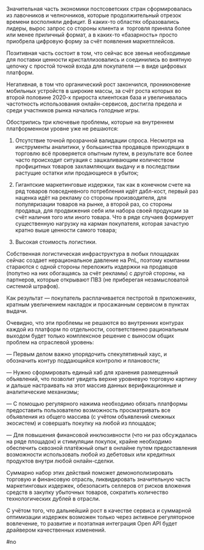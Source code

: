 Значительная часть экономики постсоветских стран сформировалась из лавочников и челночников, которые продолжительный отрезок времени восполняли дефицит. В каких-то областях образовались лидеры, вырос запрос со стороны клиента и  торговля приняла более или менее приличный формат, а в каких-то «базарность» просто приобрела цифровую форму за счёт появления маркетплейсов.

Позитивная часть состоит в том, что сейчас все звенья необходимые для поставки ценности кристаллизовались и соединились во внятную цепочку с простой точкой входа для покупателя — в виде цифровых платформ.

Негативная, в том что органический рост закончился, проникновение мобильных устройств в широкие массы, за счёт роста которых во второй половине 2020-х прироста клиентская база и увеличивалась частотность использования онлайн-сервисов, достигла предела и среди участников рынка начались голодные игры.

Обострились три ключевые проблемы, которые на внутреннем платформенном уровне уже не решаются:

1. Отсутствие точной прозрачной валидации спроса. Несмотря на инструменты аналитики, у большинства продавцов приходящих в торговлю всё проверяется опытным путем, в результате все более часто происходит ситуация с зашкаливающим количеством профицитных товаров захламляющих выдачу и в последствии растущие остатки или продающиеся в убыток; 

2. Гигантские маркетинговые издержки, так как в конечном счете на ряд товаров повседневного потребления идёт дабл-кост, первый раз наценка идёт на рекламу со стороны производителя, для популяризации товаров на рынке, а второй раз, со стороны продавца, для продвижения себя или набора своей продукции за счёт наличия того или иного товара. Что в ряде случаев формирует существенную нагрузку на карман покупателя, которая зачастую кратно выше ценности самого товара;

3. Высокая стоимость логистики.

Собственная логистическая инфраструктура в любых площадках сейчас создает нерациональное давление на PnL, поэтому компании стараются с одной стороны переложить издержки на продавцов (попутно на них обогащаясь за счёт рекламы) с другой стороны, на партнеров, которые открывают ПВЗ (не приберегая незамысловатой системой штрафов).

Как результат — покупатель расплачивается пестротой в приложениях, кратным увеличением накладок и просажанным сервисом в пунктах выдачи.

Очевидно, что эти проблемы не решаются во внутренних контурах каждой из платформ по отдельности, соответственно рациональным выходом будет только комплексное решение с выносом общих проблем на отраслевой уровень:

— Первым делом важно упорядочить спекулятивный хаус, и обозначить контур поддающийся контролю и плановости;

— Нужно сформировать единый хаб для хранения размещенный объявлений, что позволит увидеть верхне уровневую торговую картину и дальше настраивать на этот массив данных верификационные и аналитические механизмы;

— С помощью регулярного нажима необходимо обязать платформы предоставить пользователю возможность просматривать все объявления из общего массива (с учётом объявлений смежных экосистем) и совершать покупку на любой из площадок;

— Для повышения финансовой инклюзивности (что ни раз обсуждалась на ряде площадок) и стимуляции покупок, крайне необходимо обеспечить сквозной платёжный опыт в онлайне путем предоставления возможности использовать любой из дебетовых или кредитных продуктов внутри любой онлайн-сделки.

  

Суммарно набор этих действий поможет демонополизировать торговую и финансовую отрасль, ликвидировать значительную часть маркетинговых издержек, обезопасить селлеров от рисков вложения средств в закупку убыточных товаров, сократить количество  технологических дублей в отрасли.

С учётом того, что дальнейший рост в качестве сервиса и суммарной оптимизации издержек возможен только через активное регуляторное вовлечение, то развитие и поэтапная интеграция Open API будет драйвером качественных изменений.

#no 